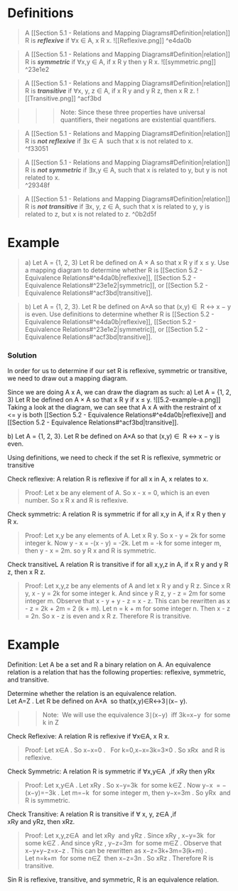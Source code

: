 # Definitions

>A [[Section 5.1 - Relations and Mapping Diagrams#Definition|relation]] R is _**reflexive**_ if ∀x ∈ A, x R x.
>![[Reflexive.png]]
^e4da0b

>A [[Section 5.1 - Relations and Mapping Diagrams#Definition|relation]] R is _**symmetric**_ if ∀x,y ∈ A, if x R y then y R x. 
>![[symmetric.png]]
^23e1e2

>A [[Section 5.1 - Relations and Mapping Diagrams#Definition|relation]] R is _**transitive**_ if ∀x, y, z ∈ A, if x R y and y R z, then x R z.
>![[Transitive.png]]
^acf3bd

>>>Note: Since these three properties have universal quantifiers, their negations are existential quantifiers.

>A [[Section 5.1 - Relations and Mapping Diagrams#Definition|relation]] R is _**not reflexive**_ if ∃x ∈ A  such that x is not related to x.  
^f33051

>A [[Section 5.1 - Relations and Mapping Diagrams#Definition|relation]] R is _**not symmetric**_ if ∃x,y ∈ A, such that x is related to y, but y is not related to x.  
^29348f

>A [[Section 5.1 - Relations and Mapping Diagrams#Definition|relation]] R is _**not transitive**_ if ∃x, y, z ∈ A, such that x is related to y, y is related to z, but x is not related to z.
^0b2d5f

# Example
>a) Let A = {1, 2, 3) Let R be defined on A × A so that x R y if x ≤ y. Use a mapping diagram to determine whether R is [[Section 5.2 - Equivalence Relations#^e4da0b|reflexive]], [[Section 5.2 - Equivalence Relations#^23e1e2|symmetric]], or [[Section 5.2 - Equivalence Relations#^acf3bd|transitive]].

>b) Let A = {1, 2, 3}. Let R be defined on A×A so that (x,y) ∈  R ↔ x − y is even. Use definitions to determine whether R is [[Section 5.2 - Equivalence Relations#^e4da0b|reflexive]], [[Section 5.2 - Equivalence Relations#^23e1e2|symmetric]], or [[Section 5.2 - Equivalence Relations#^acf3bd|transitive]].
### Solution

In order for us to determine if our set R is reflexive, symmetric or transitive, we need to draw out a mapping diagram.

Since we are doing A x A, we  can draw the diagram as such:
a) Let A = {1, 2, 3) Let R be defined on A × A so that x R y if x ≤ y.
![[5.2-example-a.png]]
Taking a look at the diagram, we can see that A x A with the restraint of x <= y is both [[Section 5.2 - Equivalence Relations#^e4da0b|reflexive]] and [[Section 5.2 - Equivalence Relations#^acf3bd|transitive]].

b) Let A = {1, 2, 3}. Let R be defined on A×A so that (x,y) ∈  R ↔ x − y is even. 

Using definitions, we need to check if the set R is reflexive, symmetric or transitive

Check reflexive: A relation R is reflexive if for all x in A, x relates to x.
>Proof: Let x be any element of A. So x - x = 0, which is an even number. So x R x and R is reflexive.

Check symmetric: A relation R is symmetric if for all x,y in A, if x R y then y R x.
>Proof: Let x,y be any elements of A. Let x R y. So x - y = 2k for some integer k. Now y - x = -(x - y) = -2k. Let m = -k for some integer m, then y - x = 2m. so y R x and R is symmetric.

Check transitiveL A relation R is transitive if for all x,y,z in A, if x R y and y R z, then x R z.
>Proof: Let x,y,z be any elements of A and let x R y and y R z. Since x R y, x - y = 2k for some integer k. And since y R z, y - z = 2m for some integer m. Observe that x - y + y - z = x - z. This can be rewritten as x - z = 2k + 2m = 2 (k + m). Let n = k + m for some integer n. Then x - z = 2n. So x - z is even and x R z. Therefore R is transitive.
# Example

Definition: Let A be a set and R a binary relation on A. An equivalence relation is a relation that has the following properties: reflexive, symmetric, and transitive.

Determine whether the relation is an equivalence relation.  
Let A=Z . Let R be defined on A×A  so that(x,y)∈R↔3∣(x− y). 

>>Note:  We will use the equivalence 3∣(x−y)  iff 3k=x−y  for some k in Z 

Check Reflexive: A relation R is reflexive if ∀x∈A, x R x.   
>Proof: Let x∈A . So x−x=0 .   For k=0,x−x=3k=3×0 . So xRx  and R is reflexive.

Check Symmetric: A relation R is symmetric if ∀x,y∈A  ,if xRy then yRx 
>Proof: Let x,y∈A . Let xRy . So x−y=3k  for some k∈Z . Now y−x  = −(x−y)=−3k . Let m=−k  for some integer m, then y−x=3m . So yRx  and R is symmetric.

Check Transitive: A relation R is transitive if ∀ x, y, z∈A ,if xRy and yRz, then xRz.   
>Proof: Let x,y,z∈A  and let xRy  and yRz . Since xRy , x−y=3k  for some k∈Z . And since yRz , y−z=3m  for some m∈Z . Observe that  x−y+y−z=x−z . This can be rewritten as x−z=3k+3m=3(k+m) . Let n=k+m  for some n∈Z  then x−z=3n . So xRz . Therefore R is transitive.

Sin R is reflexive, transitive, and symmetric, R is an equivalence relation.